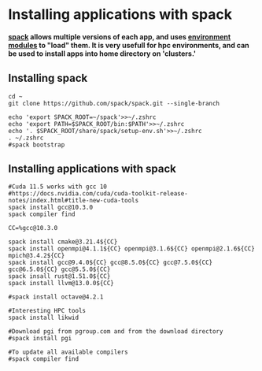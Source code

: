 # Installing applications with spack
#### [spack](https://spack.readthedocs.io/en/latest/) allows multiple versions of each app, and uses [environment modules](http://modules.sourceforge.net) to "load" them.  It is very usefull for hpc environments, and can be used to install apps into home directory on 'clusters.'



## Installing spack
```
cd ~
git clone https://github.com/spack/spack.git --single-branch

echo 'export SPACK_ROOT=~/spack'>>~/.zshrc
echo 'export PATH=$SPACK_ROOT/bin:$PATH'>>~/.zshrc
echo '. $SPACK_ROOT/share/spack/setup-env.sh'>>~/.zshrc
. ~/.zshrc
#spack bootstrap
```

## Installing applications with spack
```
#Cuda 11.5 works with gcc 10
#https://docs.nvidia.com/cuda/cuda-toolkit-release-notes/index.html#title-new-cuda-tools
spack install gcc@10.3.0 
spack compiler find

CC=%gcc@10.3.0

spack install cmake@3.21.4${CC}
spack install openmpi@4.1.1${CC} openmpi@3.1.6${CC} openmpi@2.1.6${CC} mpich@3.4.2${CC}
spack install gcc@9.4.0${CC} gcc@8.5.0${CC} gcc@7.5.0${CC} gcc@6.5.0${CC} gcc@5.5.0${CC} 
spack insall rust@1.51.0${CC}
spack install llvm@13.0.0${CC}

#spack install octave@4.2.1

#Interesting HPC tools
spack install likwid

#Download pgi from pgroup.com and from the download directory
#spack install pgi

#To update all available compilers
#spack compiler find
```






